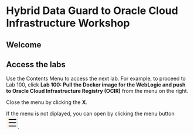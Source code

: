 # Hybrid Data Guard to Oracle Cloud Infrastructure Workshop
## Welcome



## Access the labs

Use the Contents Menu to access the next lab. For example, to proceed to Lab 100, click **Lab 100: Pull the Docker image for the WebLogic and push to Oracle Cloud Infrastructure Registry (OCIR)** from the menu on the right.

Close the menu by clicking the **X**.



If the menu is not diplayed, you can open by clicking the menu button  
![Menu icon](./images/MenuButton.png).